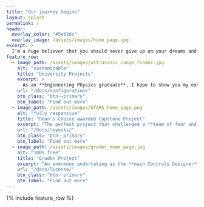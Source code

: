 ```yaml
---
title: "Our journey begins"
layout: splash
permalink: /
header:
  overlay_color: "#5e616c"
  overlay_image: /assets/images/home_page.jpg
excerpt: >
  I’m a huge believer that you should never give up on your dreams and that hard work never fails. On this website you’ll find my milestone projects that illustrate how I’ve grown over the years.<br />
feature_row:
  - image_path: /assets/images/ultrasonic_range_finder.jpg
    alt: "customizable"
    title: "University Projects"
    excerpt: >
      As an **Engineering Physics graduate**, I hope to show you my extensive experience in **software, electrical and mechanical** design and development. Here you'll find a range of projects that I'm proud of. <br /><br />
    url: "/docs/configuration/"
    btn_class: "btn--primary"
    btn_label: "Find out more"
  - image_path: /assets/images/STARS_home_page.png
    alt: "fully responsive"
    title: "Dean's Choice awarded Capstone Project"
    excerpt: "The perfect project that challenged a **team of four and I**, where we caught the attention of **CHCH news**, Hamilton's local news network and the **praise of our professor**!                                                                                 "
    url: "/docs/layouts/"
    btn_class: "btn--primary"
    btn_label: "Find out more"
  - image_path: /assets/images/grader_home_page.jpg
    alt: "100% free"
    title: "Grader Project"
    excerpt: "An enormous undertaking as the **main Controls Designer** for this project. Where I took a major step into the **mining industry** and by taking that step applied everything I knew as an Engineering Physics graduate. Definitely my proudest achievement thus far!   "
    url: "/docs/license/"
    btn_class: "btn--primary"
    btn_label: "Find out more"      
---
```


{% include feature_row %}
